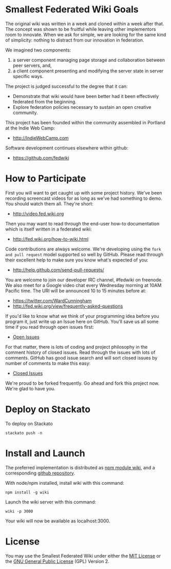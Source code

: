 Smallest Federated Wiki Goals
=============================

The original wiki was written in a week and cloned within a week after that.
The concept was shown to be fruitful while leaving other implementors room to innovate.
When we ask for simple, we are looking for the same kind of simplicity: nothing to distract from our innovation in federation.

We imagined two components:

1. a server component managing page storage and collaboration between peer servers, and,
2. a client component presenting and modifying the server state in server specific ways.

The project is judged successful to the degree that it can:

* Demonstrate that wiki would have been better had it been effectively federated from the beginning.
* Explore federation policies necessary to sustain an open creative community.

This project has been founded within the community assembled in Portland at the Indie Web Camp:

* http://IndieWebCamp.com

Software development continues elsewhere within github:

* https://github.com/fedwiki

How to Participate
==================

First you will want to get caught up with some project history. We've been recording screencast videos for as long as we've had something to demo. You should watch them all. They're short:

* http://video.fed.wiki.org

Then you may want to read through the end-user how-to documentation which is itself written in a federated wiki:

* http://fed.wiki.org/how-to-wiki.html


Code contributions are always welcome. We're developing using the `fork and pull request` model supported so well by GitHub. Please read through their excellent help to make sure you know what's expected of you:

* http://help.github.com/send-pull-requests/

You are welcome to join our developer IRC channel, #fedwiki on freenode. We also meet for a Google video chat every Wednesday morning at 10AM Pacific time. The URI will be announced 10 to 15 minutes before at:

* https://twitter.com/WardCunningham
* http://fed.wiki.org/view/frequently-asked-questions

If you'd like to know what we think of your programming idea before you program it, just write up an Issue here on GitHub. You'll save us all some time if you read through open issues first:

* [Open Issues](https://github.com/WardCunningham/Smallest-Federated-Wiki/issues?sort=created&direction=desc&state=open&page=1)

For that matter, there is lots of coding and project philosophy in the comment history of closed issues. Read through the issues with lots of comments. GitHub has good issue search and will sort closed issues by number of comments to make this easy:

* [Closed Issues](https://github.com/WardCunningham/Smallest-Federated-Wiki/issues?sort=comments&direction=desc&state=closed&page=1)

We're proud to be forked frequently. Go ahead and fork this project now. We're glad to have you.


Deploy on Stackato
=================
To deploy on Stackato

    stackato push -n


Install and Launch
==================

The preferred implementation is distributed as [npm module wiki](https://npmjs.org/package/wiki),
and a corresponding [github repository](https://github.com/fedwiki/wiki-node).

With node/npm installed, install wiki with this command:

    npm install -g wiki

Launch the wiki server with this command:

    wiki -p 3000

Your wiki will now be available as localhost:3000.


License
=======

You may use the Smallest Federated Wiki under either the
[MIT License](https://github.com/WardCunningham/Smallest-Federated-Wiki/blob/master/mit-license.txt) or the
[GNU General Public License](https://github.com/WardCunningham/Smallest-Federated-Wiki/blob/master/gpl-license.txt) (GPL) Version 2.

